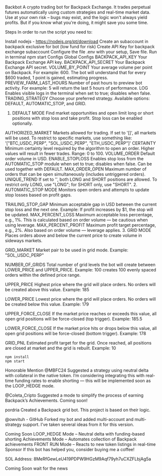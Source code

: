 Backbot
A crypto trading bot for Backpack Exchange. It trades perpetual futures automatically using custom strategies and real-time market data. Use at your own risk – bugs may exist, and the logic won't always yield profits. But if you know what you're doing, it might save you some time.

Steps
In order to run the script you need to:

Install nodejs - https://nodejs.org/pt/download
Create an subaccount in backpack exclusive for bot (low fund for risk)
Create API Key for backpack exchange subaccount
Configure the file .env with your setup, Save file.
Run in terminal npm start
Configs
Global Configs
BACKPACK_API_KEY Your Backpack Exchange API key.
BACKPACK_API_SECRET Your Backpack Exchange API secret.
VOLUME_BY_POINT Your average volume per point on Backpack. For example: 600. The bot will understand that for every $600 traded, 1 point is gained, estimating progress.
PREVIEW_FARM_LAST_HOURS Number of past hours to preview bot activity. For example: 5 will return the last 5 hours of performance.
LOG Enables visible logs in the terminal when set to true; disables when false.
TRADING_STRATEGY Choose your preferred strategy. Available options: DEFAULT, AUTOMATIC_STOP, and GRID.
1. DEFAULT MODE
Find market opportunities and open limit long or short positions with stop loss and take profit. Stop loss can be enabled optionally.

AUTHORIZED_MARKET Markets allowed for trading. If set to '[]', all markets will be used. To restrict to specific markets, use something like:
'["BTC_USDC_PERP", "SOL_USDC_PERP", "ETH_USDC_PERP"]'
CERTAINTY Minimum certainty level required by the algorithm to open an order. Higher values will result in fewer trades. Range: 0 to 100.
VOLUME_ORDER Default order volume in USD.
ENABLE_STOPLOSS Enables stop loss from the AUTOMATIC_STOP module when set to true; disables when false. Can be used together with DEFAULT.
MAX_ORDER_OPEN Maximum number of orders that can be open simultaneously (includes untriggered orders).
UNIQUE_TREND If set to '', both LONG and SHORT positions are allowed. To restrict only LONG, use "LONG"; for SHORT only, use "SHORT".
2. AUTOMATIC_STOP MODE
Monitors open orders and attempts to update stop losses based on profit gaps.

TRAILING_STOP_GAP Minimum acceptable gap in USD between the current stop loss and the next one. Example: If profit increases by $1, the stop will be updated.
MAX_PERCENT_LOSS Maximum acceptable loss percentage, e.g., 1%. This is calculated based on order volume — be cautious when using leverage.
MAX_PERCENT_PROFIT Maximum profit target percentage, e.g., 2%. Also based on order volume — leverage applies.
3. GRID MODE
Places orders above and below the current price to create volume in sideways markets.

GRID_MARKET
Market pair to be used in grid mode.
Example: "SOL_USDC_PERP"

NUMBER_OF_GRIDS
Total number of grid levels the bot will create between LOWER_PRICE and UPPER_PRICE.
Example: 100 creates 100 evenly spaced orders within the defined price range.

UPPER_PRICE
Highest price where the grid will place orders. No orders will be created above this value.
Example: 185

LOWER_PRICE
Lowest price where the grid will place orders. No orders will be created below this value.
Example: 179

UPPER_FORCE_CLOSE
If the market price reaches or exceeds this value, all open grid positions will be force-closed (top trigger).
Example: 185.5

LOWER_FORCE_CLOSE
If the market price hits or drops below this value, all open grid positions will be force-closed (bottom trigger).
Example: 178

GRID_PNL
Estimated profit target for the grid. Once reached, all positions are closed at market and the grid is rebuilt.
Example: 10

    npm install 
    npm start
Honorable Mention
@MBFC24
Suggested a strategy using neutral delta with collateral in the native token. I’m considering integrating this with real-time funding rates to enable shorting — this will be implemented soon as the LOOP_HEDGE mode.

@Coleta_Cripto
Suggested a mode to simplify the process of earning Backpack’s Achievements. Coming soon!

pordria
Created a Backpack grid bot. This project is based on their logic.

@owvituh - GitHub
Forked my bot and added multi-account and multi-strategy support. I’ve taken several ideas from it for this version.

Coming Soon
LOOP_HEDGE Mode – Neutral delta with funding-based shorting
Achievements Mode – Automates collection of Backpack achievements
FRONT RUN Mode – Reacts to new token listings in real-time
Sponsor
If this bot has helped you, consider buying me a coffee!

SOL Address:
8MeRfGewLeU419PDPW9HGzM9Aqf79yh7uCXZFLbjAg5a

Coming Soon
wait for the news
